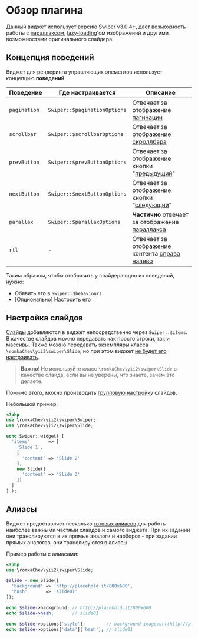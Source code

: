 # Обзор плагина

Данный виджет использует версию Swiper v3.0.4+, дает возможность работы с [параллаксом](behaviours-parallax.md), 
[lazy-loading](usage-lazy-loading.md)'ом изображений и другими возможностями оригинального слайдера.

## Концепция поведений

Виджет для рендеринга управляющих элементов использует концепцию **поведений**. 

Поведение     | Где настраивается            | Описание                                                                       
------------- | ---------------------------- | -------------------------------------------------------------------------------
`pagination`  | `Swiper::$paginationOptions` | Отвечает за отображение [пагинации](behaviours-pagination.md)                  
`scrollbar`   | `Swiper::$scrollbarOptions`  | Отвечает за отображение [скроллбара](behaviours-scrollbar.md)                  
`prevButton`  | `Swiper::$prevButtonOptions` | Отвечает за отображение кнопки "[предыдущий](behaviours-navigation-buttons.md)"
`nextButton`  | `Swiper::$nextButtonOptions` | Отвечает за отображение кнопки "[следующий](behaviours-navigation-buttons.md)" 
`parallax`    | `Swiper::$parallaxOptions`   | **Частично** отвечает за отображение [параллакса](behaviours-parallax.md)      
`rtl`         | -                            | Отвечает за отображение контента [справа налево](behaviours-rtl.md)            

Таким образом, чтобы отобразить у слайдера одно из поведений, нужно:

* Обявить его в `Swiper::$behaviours`
* [Опционально] Настроить его

## Настройка слайдов

[Слайды](usage-slides.md) добавляются в виджет непосредственно через `Swiper::$items`. 
В качестве слайдов можно передавать как просто строки, так и массивы. 
Также можно передавать экземпляры класса `\romkaChev\yii2\swiper\Slide`, 
но при этом виджет [не будет его настраивать](usage-slides.md#%D0%9D%D0%B0%D1%81%D1%82%D1%80%D0%BE%D0%B9%D0%BA%D0%B0-%D0%BE%D0%B1%D1%8A%D0%B5%D0%BA%D1%82%D0%BE%D0%B2-romkachevyii2swiperslide).

> **Важно**! Не используйте класс `\romkaChev\yii2\swiper\Slide` в качестве слайда, 
  если вы не уверены, что знаете, зачем это делаете.

Помимо этого, можно производить [групповую настройку](options-slide-batch.md) слайдов.

Небольшой пример:

```PHP
<?php
use \romkaChev\yii2\swiper\Swiper;
use \romkaChev\yii2\swiper\Slide;

echo Swiper::widget( [
  'items'       => [
    'Slide 1',
    [
      'content' => 'Slide 2'
    ],
    new Slide([
      'content' => 'Slide 3'
    ])
  ]
] );
```

## Алиасы

Виджет предоставляет несколько [готовых алиасов](options-aliases.md) для работы наиболее важными частями слайдов 
и самого виджета.
При их задании они транслируются в их прямые аналоги и наоборот - при задании прямых аналогов, они транслируются в алиасы.

Пример работы с алиасами:

```PHP
<?php
use \romkaChev\yii2\swiper\Slide;

$slide = new Slide([
  'background' => 'http://placehold.it/800x600',
  'hash'       => 'slide01'
]);

echo $slide->background; // http://placehold.it/800x600
echo $slide->hash;       // slide01

echo $slide->options['style'];        // background-image:url(http://placehold.it/800x600)
echo $slide->options['data']['hash']; // slide01

```
